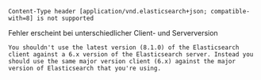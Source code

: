 
```
Content-Type header [application/vnd.elasticsearch+json; compatible-with=8] is not supported
```

Fehler erscheint bei unterschiedlicher Client- und Serverversion


```
You shouldn't use the latest version (8.1.0) of the Elasticsearch client against a 6.x version of the Elasticsearch server. Instead you should use the same major version client (6.x) against the major version of Elasticsearch that you're using.
```
